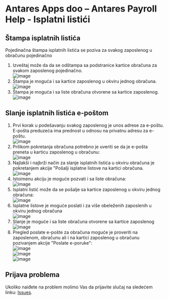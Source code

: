 # Antares Apps doo – Antares Payroll Help - Isplatni listići

## Štampa isplatnih listića
Pojedinačna štampa isplatnih listića se poziva za svakog zaposlenog u obračunu pojedinačno
1. Izveštaj može da da se odštampa sa podstranice kartice obračuna za svakom zaposlenog pojedinačno.  
![image](https://github.com/user-attachments/assets/590a0bda-6734-4c46-b940-e771a47966b1)
1. Štampa je moguća i sa kartice zaposlenog u okviru jednog obračuna.  
![image](https://github.com/user-attachments/assets/08a980fd-b9e6-4395-ae44-3e45c921640f)
1. Štampa je moguća i sa liste obračuna otvorene sa kartice zaposlenog.
![image](https://github.com/user-attachments/assets/3f7542bf-6dfc-49c1-83c8-bc053d3eb66f)

   
## Slanje isplatnih listića e-poštom
1. Prvi korak u podešavanju svakog zaposlenog je unos adrese za e-poštu. E-pošta preduzeća ima prednost u odnosu na privatnu adresu za e-poštu.  
![image](https://github.com/user-attachments/assets/8f4f3341-39bd-4831-aad4-9a4afb1fac6d)
1. Prilikom pokretanja obračuna potrebno je uveriti se da je e-pošta preneta u karticu zaposlenog u obračunu:  
![image](https://github.com/user-attachments/assets/84232278-bced-40f7-b487-89b06251ba0b)
1. Najlakši i najbrži način za slanje isplatnih listića u okviru obračuna je pokretanjem akcije "Pošalji isplatne listove na kartici obračuna.  
![image](https://github.com/user-attachments/assets/4d0e3c17-de99-4f83-a320-55a0bb3c0401)
1. Istoimenu akciju je moguće pozvati i sa liste obračuna:  
![image](https://github.com/user-attachments/assets/46047b54-96e4-45fa-9d68-b9dcf157d496)
1. Isplatni listić može da se pošalje sa kartice zaposlenog u okviru jednog obračuna:  
![image](https://github.com/user-attachments/assets/e2a5f804-9415-4448-b918-61a2c983e132)
1. Isplatne listove je moguće poslati i za više obeleženih zaposlenih u okviru jednog obračuna  
![image](https://github.com/user-attachments/assets/286fcef4-026a-434a-931c-9089a72be857)
1. Slanje je moguće i sa liste obračuna otvorene sa kartice zaposlenog  
![image](https://github.com/user-attachments/assets/0234dd89-f361-4fc6-b449-239bd185f2a1)
1. Pregled poslate e-pošte za obračuna moguće je proveriti na zaposlenom, obračunu ali i na kartici zaposlenog u obračunu pozivanjem akcije "Poslate e-poruke":  
![image](https://github.com/user-attachments/assets/711b1301-0433-49a4-965c-081d71fb1f0a)  
![image](https://github.com/user-attachments/assets/223275f4-a5fb-4129-af80-6cf39e492069)  
![image](https://github.com/user-attachments/assets/275bbb3c-1a22-4b23-bb00-ad14613fa5f8)  


## Prijava problema
Ukoliko naiđete na problem molimo Vas da prijavite slučaj na sledećem linku:
[Issues](https://github.com/AntaresAppsDoo/Wiki/issues).
